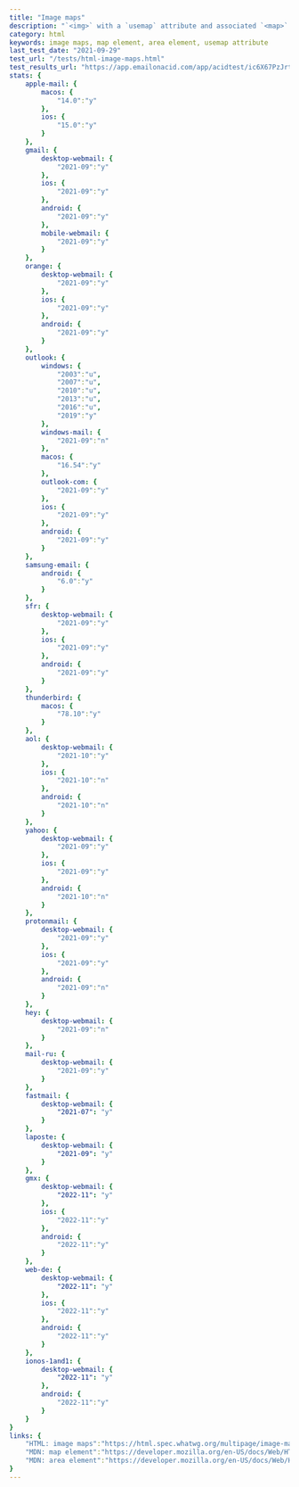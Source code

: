 ```yaml
---
title: "Image maps"
description: "`<img>` with a `usemap` attribute and associated `<map>` with a `name` attribute and descendant `<area>` elements define a client-side image map."
category: html
keywords: image maps, map element, area element, usemap attribute
last_test_date: "2021-09-29"
test_url: "/tests/html-image-maps.html"
test_results_url: "https://app.emailonacid.com/app/acidtest/ic6X67PzJrt0xc61WP8l4A2VLFGcXIA9JaBjhI9nM7JAm/list"
stats: {
    apple-mail: {
        macos: {
            "14.0":"y"
        },
        ios: {
            "15.0":"y"
        }
    },
    gmail: {
        desktop-webmail: {
            "2021-09":"y"
        },
        ios: {
            "2021-09":"y"
        },
        android: {
            "2021-09":"y"
        },
        mobile-webmail: {
            "2021-09":"y"
        }
    },
    orange: {
        desktop-webmail: {
            "2021-09":"y"
        },
        ios: {
            "2021-09":"y"
        },
        android: {
            "2021-09":"y"
        }
    },
    outlook: {
        windows: {
            "2003":"u",
            "2007":"u",
            "2010":"u",
            "2013":"u",
            "2016":"u",
            "2019":"y"
        },
        windows-mail: {
            "2021-09":"n"
        },
        macos: {
            "16.54":"y"
        },
        outlook-com: {
            "2021-09":"y"
        },
        ios: {
            "2021-09":"y"
        },
        android: {
            "2021-09":"y"
        }
    },
    samsung-email: {
        android: {
            "6.0":"y"
        }
    },
    sfr: {
        desktop-webmail: {
            "2021-09":"y"
        },
        ios: {
            "2021-09":"y"
        },
        android: {
            "2021-09":"y"
        }
    },
    thunderbird: {
        macos: {
            "78.10":"y"
        }
    },
    aol: {
        desktop-webmail: {
            "2021-10":"y"
        },
        ios: {
            "2021-10":"n"
        },
        android: {
            "2021-10":"n"
        }
    },
    yahoo: {
        desktop-webmail: {
            "2021-09":"y"
        },
        ios: {
            "2021-09":"y"
        },
        android: {
            "2021-10":"n"
        }
    },
    protonmail: {
        desktop-webmail: {
            "2021-09":"y"
        },
        ios: {
            "2021-09":"y"
        },
        android: {
            "2021-09":"n"
        }
    },
    hey: {
        desktop-webmail: {
            "2021-09":"n"
        }
    },
    mail-ru: {
        desktop-webmail: {
            "2021-09":"y"
        }
    },
    fastmail: {
        desktop-webmail: {
            "2021-07": "y"
        }
    },
    laposte: {
        desktop-webmail: {
            "2021-09": "y"
        }
    },
	gmx: {
		desktop-webmail: {
			"2022-11": "y"
		},
		ios: {
			"2022-11":"y"
		},
		android: {
			"2022-11":"y"
		}
	},
	web-de: {
		desktop-webmail: {
			"2022-11": "y"
		},
		ios: {
			"2022-11":"y"
		},
		android: {
			"2022-11":"y"
		}
	},
	ionos-1and1: {
		desktop-webmail: {
			"2022-11": "y"
		},
		android: {
			"2022-11":"y"
		}
	}
}
links: {
    "HTML: image maps":"https://html.spec.whatwg.org/multipage/image-maps.html#image-maps",
    "MDN: map element":"https://developer.mozilla.org/en-US/docs/Web/HTML/Element/map",
    "MDN: area element":"https://developer.mozilla.org/en-US/docs/Web/HTML/Element/area"
}
---
```

